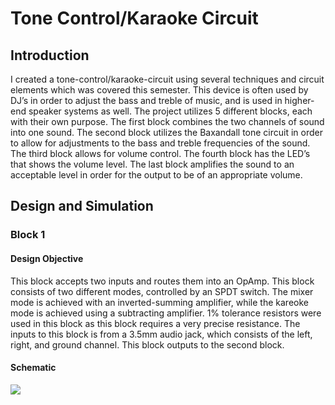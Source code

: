 # Tone Control/Karaoke Circuit
## Introduction
I created a tone-control/karaoke-circuit using several techniques and circuit elements which
was covered this semester. This device is often used by DJ’s in order to adjust the bass and
treble of music, and is used in higher-end speaker systems as well. The project utilizes 5
different blocks, each with their own purpose. The first block combines the two channels of
sound into one sound. The second block utilizes the Baxandall tone circuit in order to allow
for adjustments to the bass and treble frequencies of the sound. The third block allows for
volume control. The fourth block has the LED’s that shows the volume level. The last block
amplifies the sound to an acceptable level in order for the output to be of an appropriate
volume.
## Design and Simulation
### Block 1
#### Design Objective
This block accepts two inputs and routes them into an OpAmp. This block consists of
two different modes, controlled by an SPDT switch. The mixer mode is achieved with an
inverted-summing amplifier, while the kareoke mode is achieved using a subtracting amplifier.
1% tolerance resistors were used in this block as this block requires a very precise resistance.
The inputs to this block is from a 3.5mm audio jack, which consists of the left, right, and
ground channel. This block outputs to the second block.
#### Schematic
![ ](res/Block%1.png)

